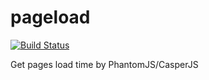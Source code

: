 # pageload
[![Build Status](https://travis-ci.org/ket4yii/pageload.svg?branch=v0.2.x)](https://travis-ci.org/ket4yii/pageload)

Get pages load time by PhantomJS/CasperJS
